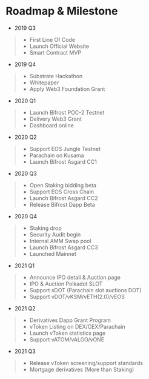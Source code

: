 # Roadmap & Milestone

* 2019 Q3
>* First Line Of Code
>* Launch Official Website
>* Smart Contract MVP

* 2019 Q4
>* Substrate Hackathon
>* Whitepaper
>* Apply Web3 Foundation Grant

* 2020 Q1
>* Launch Bifrost POC-2 Testnet
>* Delivery Web3 Grant
>* Dashboard online

* 2020 Q2
>* Support EOS Jungle Testnet
>* Parachain on Kusama
>* Launch Bifrost Asgard CC1

* 2020 Q3
>* Open Staking bidding beta
>* Support EOS Cross Chain
>* Launch Bifrost Asgard CC2
>* Release Bifrost Dapp Beta

* 2020 Q4
>* Staking drop
>* Security Audit begin
>* Internal AMM Swap pool
>* Launch Bifrost Asgard CC3
>* Launched Mainnet

* 2021 Q1
>* Announce IPO detail & Auction page
>* IPO & Auction Polkadot SLOT
>* Support sDOT (Parachain slot auctions DOT)
>* Support vDOT/vKSM/vETH(2.0)/vEOS

* 2021 Q2
>* Derivatives Dapp Grant Program
>* vToken Listing on DEX/CEX/Parachain
>* Launch vToken statistics page
>* Support vATOM/vALGO/vONE

* 2021 Q3
>* Release vToken screening/support standards
>* Mortgage derivatives (More than Staking)
